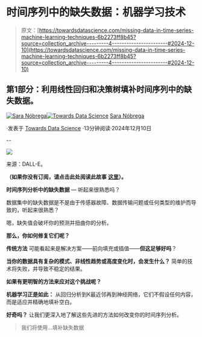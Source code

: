 # 时间序列中的缺失数据：机器学习技术

> 原文：[https://towardsdatascience.com/missing-data-in-time-series-machine-learning-techniques-6b2273ff8b45?source=collection_archive---------4-----------------------#2024-12-10](https://towardsdatascience.com/missing-data-in-time-series-machine-learning-techniques-6b2273ff8b45?source=collection_archive---------4-----------------------#2024-12-10)

## 第1部分：利用线性回归和决策树填补时间序列中的缺失数据。

[](https://medium.com/@saranobregafn?source=post_page---byline--6b2273ff8b45--------------------------------)[![Sara Nóbrega](../Images/0cc9fafe4cfda6f38148d169b9055e29.png)](https://medium.com/@saranobregafn?source=post_page---byline--6b2273ff8b45--------------------------------)[](https://towardsdatascience.com/?source=post_page---byline--6b2273ff8b45--------------------------------)[![Towards Data Science](../Images/a6ff2676ffcc0c7aad8aaf1d79379785.png)](https://towardsdatascience.com/?source=post_page---byline--6b2273ff8b45--------------------------------) [Sara Nóbrega](https://medium.com/@saranobregafn?source=post_page---byline--6b2273ff8b45--------------------------------)

·发表于 [Towards Data Science](https://towardsdatascience.com/?source=post_page---byline--6b2273ff8b45--------------------------------) ·13分钟阅读·2024年12月10日

--

![](../Images/8586b2a55cfcc06c5358724ee88e49e8.png)

来源：DALL-E。

**（如果你没有订阅，请点击此处阅读此故事** [**这里**](/missing-data-in-time-series-machine-learning-techniques-6b2273ff8b45?sk=8082e7a98ee9ceef198243aee281086a)**）。**

**时间序列分析中的缺失数据** — 听起来很熟悉吗？

数据集中的缺失数据是不是由于传感器故障、数据传输问题或任何类型的维护而导致的，听起来很熟悉？

嗯，缺失值会破坏你的预测并扭曲你的分析。

**那么，你如何修复它们呢？**

**传统方法** 可能看起来是解决方案——前向填充或插值——**但这足够好吗**？

**当你的数据具有复杂的模式、非线性趋势或高度变化时，会发生什么？** 简单的技术将失败，并导致不稳定的结果。

**如果有更明智的方法来应对这个挑战呢？**

**机器学习正是如此：** 从回归分析到K最近邻再到神经网络，它们不假设任何内容，而是适应并精确地填补空白。

**好奇吗？** 让我们更深入地了解这些先进的方法如何改变你的时间序列分析。

> 我们将使用…填补缺失数据
